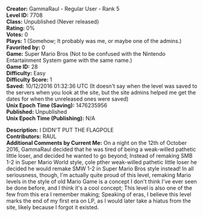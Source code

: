 **Creator:** GammaRaul - Regular User - Rank 5 <br>
**Level ID:** 7708 <br>
**Class:** Unpublished (Never released) <br>
**Rating:** 0% <br>
**Votes:** 0 <br>
**Plays:** 1 (Somehow; It probably was me, or maybe one of the admins.) <br>
**Favorited by:** 0 <br>
**Game:** Super Mario Bros (Not to be confused with the Nintendo Entartainment System game with the same name.) <br>
**Game ID:** 28 <br>
**Difficulty:** Easy <br>
**Difficulty Score:** 1 <br>
**Saved:** 10/12/2016 01:32:36 UTC (It doesn't say when the level was saved to the servers when you look at the site, but the site admins helped me get the dates for when the unreleased ones were saved) <br>
**Unix Epoch Time (Saving):** 1476235956 <br>
**Published:** Unpublished <br>
**Unix Epoch Time (Publishing):** N/A

**Description:** I DIDN'T PUT THE FLAGPOLE <br>
**Contributors:** RAUL <br>
**Additional Comments by Current Me:** On a night on the 12th of October 2016, GammaRaul decided that he was tired of being a weak-willed pathetic little loser, and decided he wanted to go beyond; Instead of remaking SMB 1-2 in Super Mario World style, çole pther weak-willed pathetic little loser he decided he would remake SMW 1-2 in Super Mario Bros style instead! In all seriousness, though, I'm actually quite proud of this level, remaking Mario levels in the style of old Mario Game is a concept I don't think I've ever seen be done before, and I think it's a cool concept; This level is also one of the few from this era I remember making; Speaking of eras, I believe this level marks the end of my first era on LP, as I would later take a hiatus from the site, likely because I forgot it existed.
